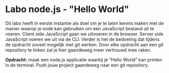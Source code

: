 # Labo node.js - "Hello World"

Dit labo heeft in eerste instantie als doel om je te laten kennis maken met de manier waarop je node kan gebruiken om een JavaScript bestand uit te voeren. 
Client side JavaScript gaan we uitvoeren in de browser. Server side JavaScript voeren we uit via de CLI.
Verder is het de bedoeling dat tijdens de opdracht zoveel mogelijk met git werken. Door elke opdracht aan een git repository te linken zal je hier gaandeweg meer vertrouwd mee raken.

**Opdracht:** maak een node.js applicatie waarbij je “Hello World” kan printen in de terminal. Push jouw project gaandeweg naar een git repository.
